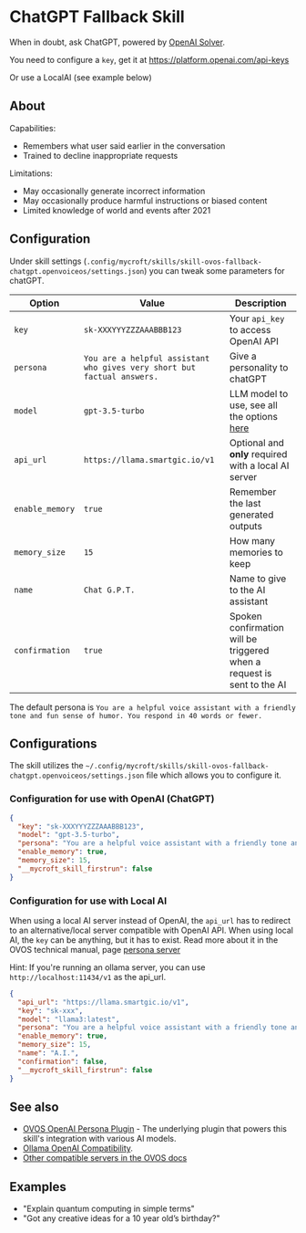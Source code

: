 # ChatGPT Fallback Skill

When in doubt, ask ChatGPT, powered by [OpenAI Solver](https://github.com/OpenVoiceOS/ovos-solver-plugin-openai-persona).

You need to configure a `key`, get it at https://platform.openai.com/api-keys

Or use a LocalAI (see example below)

## About

Capabilities:

- Remembers what user said earlier in the conversation
- Trained to decline inappropriate requests

Limitations:

- May occasionally generate incorrect information
- May occasionally produce harmful instructions or biased content
- Limited knowledge of world and events after 2021

## Configuration

Under skill settings (`.config/mycroft/skills/skill-ovos-fallback-chatgpt.openvoiceos/settings.json`) you can tweak some parameters for chatGPT.

| Option          | Value                                                                   | Description                                                                           |
| --------------- | ----------------------------------------------------------------------- | ------------------------------------------------------------------------------------- |
| `key`           | `sk-XXXYYYZZZAAABBB123`                                                 | Your `api_key` to access OpenAI API                                                   |
| `persona`       | `You are a helpful assistant who gives very short but factual answers.` | Give a personality to chatGPT                                                         |
| `model`         | `gpt-3.5-turbo`                                                         | LLM model to use, see all the options [here](https://platform.openai.com/docs/models) |
| `api_url`       | `https://llama.smartgic.io/v1`                                          | Optional and **only** required with a local AI server                                 |
| `enable_memory` | `true`                                                                  | Remember the last generated outputs                                                   |
| `memory_size`   | `15`                                                                    | How many memories to keep                                                             |
| `name`          | `Chat G.P.T.`                                                           | Name to give to the AI assistant                                                      |
| `confirmation`  | `true`                                                                  | Spoken confirmation will be triggered when a request is sent to the AI                |

The default persona is `You are a helpful voice assistant with a friendly tone and fun sense of humor. You respond in 40 words or fewer.`

## Configurations

The skill utilizes the `~/.config/mycroft/skills/skill-ovos-fallback-chatgpt.openvoiceos/settings.json` file which allows you to configure it.

### Configuration for use with OpenAI **(ChatGPT)**

```json
{
  "key": "sk-XXXYYYZZZAAABBB123",
  "model": "gpt-3.5-turbo",
  "persona": "You are a helpful voice assistant with a friendly tone and fun sense of humor. You respond in 40 words or fewer.",
  "enable_memory": true,
  "memory_size": 15,
  "__mycroft_skill_firstrun": false
}
```

### Configuration for use with Local AI

When using a local AI server instead of OpenAI, the `api_url` has to redirect to an alternative/local server compatible with OpenAI API. When using local AI, the `key` can be anything, but it has to exist. Read more about it in the OVOS technical manual, page [persona server](https://openvoiceos.github.io/ovos-technical-manual/persona_server/#compatible-projects)

Hint: If you're running an ollama server, you can use `http://localhost:11434/v1` as the api_url. 

```json
{
  "api_url": "https://llama.smartgic.io/v1",
  "key": "sk-xxx",
  "model": "llama3:latest",
  "persona": "You are a helpful voice assistant with a friendly tone and fun sense of humor. You respond in 40 words or fewer.",
  "enable_memory": true,
  "memory_size": 15,
  "name": "A.I.",
  "confirmation": false,
  "__mycroft_skill_firstrun": false
}
```

## See also

- [OVOS OpenAI Persona Plugin](https://github.com/OpenVoiceOS/ovos-solver-openai-persona-plugin) - The underlying plugin that powers this skill's integration with various AI models.
- [Ollama OpenAI Compatibility](https://ollama.com/blog/openai-compatibility).
- [Other compatible servers in the OVOS docs](https://openvoiceos.github.io/ovos-technical-manual/202-persona_server/#compatible-projects)

## Examples

- "Explain quantum computing in simple terms"
- "Got any creative ideas for a 10 year old’s birthday?"
